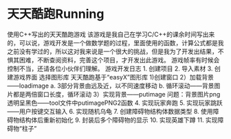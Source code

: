 # 天天酷跑Running
使用C++写出的天天酷跑游戏
该游戏是我自己在学习C/C++的课余时间写出来的，可以说，游戏开发是一个做数学题的过程，里面使用的函数，计算公式都是我之前没有学过的，所以这对我来说是一个很大的挑战，但是我为了开发出结果，不惧其困难，不断查阅资料，完善这个项目，才开发出此游戏。
游戏帧率有时候会控制不当，还请各位小伙伴们理解。
游戏开发日志
	1. 创建项目
	2. 导入素材
	3. 创建游戏界面
			选择图形库
			天天酷跑基于“easyX”图形库
			1)创建窗口
			2）加载背景——loadimage
				a. 3部分背景由远及近，以不同速度移动
				b. 循环滚动——背景图片都是两倍窗口长度，循环滚动
			3）实现背景——putimage
				问题：背景图片png透明呈黑色——tool文件中putimagePNG2函数
	4. 实现玩家奔跑
	5. 实现玩家跳跃——用户按键交互输入
	6. 实现随机乌龟
	7. 创建障碍物结构体数据类型
	8. 使用障碍物结构体后重新初始化
	9. 封装后多个障碍物的显示
	10. 实现英雄下蹲
	11. 实现障碍物“柱子”
